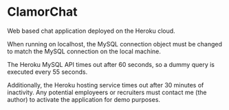 # ClamorChat
Web based chat application deployed on the Heroku cloud. 

When running on localhost, the MySQL connection object must be changed to match the MySQL connection on the local machine.

The Heroku MySQL API times out after 60 seconds, so a dummy query is executed every 55 seconds.

Additionally, the Heroku hosting service times out after 30 minutes of inactivity. Any potential employeers or recruiters must contact me (the author) to activate the application for demo purposes.
